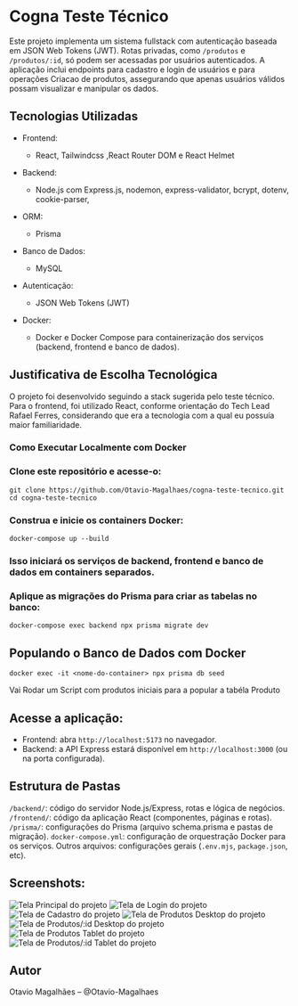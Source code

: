# Cogna Teste Técnico 

Este projeto implementa um sistema fullstack com autenticação baseada em JSON Web Tokens (JWT). Rotas privadas, como `/produtos` e `/produtos/:id`, só podem ser acessadas por usuários autenticados. A aplicação inclui endpoints para cadastro e login de usuários e para operações Criacao de produtos, assegurando que apenas usuários válidos possam visualizar e manipular os dados.

## Tecnologias Utilizadas
- Frontend:
  - React, Tailwindcss ,React Router DOM e React Helmet 

- Backend: 
  - Node.js com Express.js, nodemon, express-validator, bcrypt, dotenv, cookie-parser, 

- ORM:
  - Prisma 

- Banco de Dados:
  - MySQL

- Autenticação:
  - JSON Web Tokens (JWT)

- Docker:
  - Docker e Docker Compose para containerização dos serviços (backend, frontend e banco de dados).
 
## Justificativa de Escolha Tecnológica
O  projeto foi desenvolvido seguindo a stack sugerida pelo teste técnico. Para o frontend, foi utilizado React, conforme orientação do Tech Lead Rafael Ferres, considerando que era a tecnologia com a qual eu possuía maior familiaridade.

### Como Executar Localmente com Docker

### Clone este repositório e acesse-o:
``` 
git clone https://github.com/Otavio-Magalhaes/cogna-teste-tecnico.git
cd cogna-teste-tecnico
```

### Construa e inicie os containers Docker:
```
docker-compose up --build 
```
### Isso iniciará os serviços de backend, frontend e banco de dados em containers separados.

### Aplique as migrações do Prisma para criar as tabelas no banco:
```
docker-compose exec backend npx prisma migrate dev 
```
## Populando o Banco de Dados com Docker
```
docker exec -it <nome-do-container> npx prisma db seed
``` 
Vai Rodar um Script com produtos iniciais para a popular a tabéla Produto

## Acesse a aplicação:

- Frontend: abra `http://localhost:5173` no navegador.
- Backend: a API Express estará disponível em `http://localhost:3000` (ou na porta configurada).

## Estrutura de Pastas
`/backend/`: código do servidor Node.js/Express, rotas e lógica de negócios.
`/frontend/`: código da aplicação React (componentes, páginas e rotas).
`/prisma/`: configurações do Prisma (arquivo schema.prisma e pastas de migração).
`docker-compose.yml`: configuração de orquestração Docker para os serviços.
Outros arquivos: configurações gerais (`.env.mjs`, `package.json`, etc).


## Screenshots:
![Tela Principal do projeto](./screenshots/home.png)
![Tela de Login do projeto](./screenshots/login.png)
![Tela de Cadastro do projeto](./screenshots/cadastro.png)
![Tela de Produtos Desktop do projeto](./screenshots/ProdutosDesktop.png)
![Tela de Produtos/:id Desktop do projeto](./screenshots/ProdutoDetalhe.png)
![Tela de Produtos Tablet do projeto](./screenshots/ProdutoTablet.png)
![Tela de Produtos/:id Tablet do projeto](./screenshots/ProdutoDetalheTablet.png)

## Autor
Otavio Magalhães – @Otavio-Magalhaes
